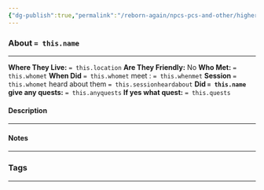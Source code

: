 ```yaml
---
{"dg-publish":true,"permalink":"/reborn-again/npcs-pcs-and-other/higher-powers/demons/skulltaker/"}
---
```





### About `= this.name`
---
**Where They Live:** `= this.location`
**Are They Friendly:** No
**Who Met:** `= this.whomet`
**When Did** `= this.whomet` meet : `= this.whenmet`
**Session** `= this.whomet` heard about them `= this.sessionheardabout` 
**Did `= this.name` give any quests:** `= this.anyquests`
	**If yes what quest:** `= this.quests`


#### Description


---

#### Notes
---



### Tags 

---



